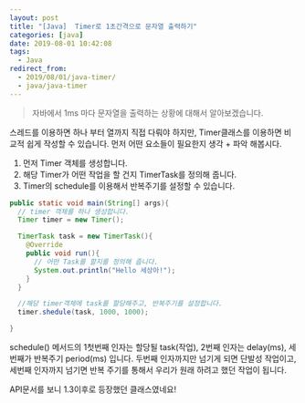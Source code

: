 ```yaml
---
layout: post
title: "[Java]  Timer로 1초간격으로 문자열 출력하기"
categories: [java]
date: 2019-08-01 10:42:08
tags:
  - Java
redirect_from:
  - 2019/08/01/java-timer/
  - java/java-timer
---
```


> 자바에서 1ms 마다 문자열을 출력하는 상황에 대해서 알아보겠습니다.

스레드를 이용하면 하나 부터 열까지 직접 다뤄야 하지만, Timer클래스를 이용하면 비교적 쉽게 작성할 수 있습니다. 먼저 어떤 요소들이 필요한지 생각 + 파악 해봅시다.

1. 먼저 Timer 객체를 생성합니다.
2. 해당 Timer가 어떤 작업을 할 건지 TimerTask를 정의해 줍니다.
3. Timer의 schedule를 이용해서 반복주기를 설정할 수 있습니다.

```java
public static void main(String[] args){
  // timer 객체를 하나 생성합니다.
  Timer timer = new Timer();

  TimerTask task = new TimerTask(){
    @Override
    public void run(){
      // 어떤 Task를 할지를 정의해 줍니다.
      System.out.println("Hello 세상아!");
    }
  }

  //해당 timer객체에 task를 할당해주고, 반복주기를 설정합니다.
  timer.shedule(task, 1000, 1000);

}
```

schedule() 메서드의 1첫번째 인자는 할당될 task(작업), 2번째 인자는 delay(ms), 세번째가 반복주기 period(ms) 입니다. 두번째 인자까지만 넘기게 되면 단발성 작업이고, 세번째 인자까지 넘기면 반복 주기를 통해서 우리가 원래 하려고 했던 작업이 됩니다.

API문서를 보니 1.3이후로 등장했던 클래스였네요!
